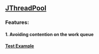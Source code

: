 ## [JThreadPool](https://github.com/pvthuyet/Concurrency_With_Modern_Cpp/blob/master/threadpool/JThreadPool.h) ##
### Features: ###
#### 1. Avoiding contention on the work queue

#### [Test Example](https://github.com/pvthuyet/Concurrency_With_Modern_Cpp/blob/master/threadpool/test/test.cpp)
